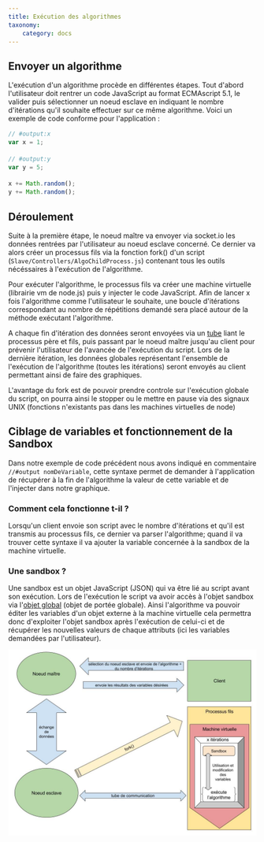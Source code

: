 ```yaml
---
title: Exécution des algorithmes
taxonomy:
    category: docs
---
```


## Envoyer un algorithme
L'exécution d'un algorithme procède en différentes étapes. Tout d'abord l'utilisateur doit rentrer un code JavaScript au format ECMAscript 5.1, le valider puis sélectionner un noeud esclave en indiquant le nombre d'itérations qu'il souhaite effectuer sur ce même algorithme.
Voici un exemple de code conforme pour l'application : 
```javascript
// #output:x
var x = 1;

// #output:y
var y = 5;

x += Math.random();
y += Math.random();

```


## Déroulement
Suite à la première étape, le noeud maître va envoyer via socket.io les données rentrées par l'utilisateur au noeud esclave concerné. Ce dernier va alors créer un processus fils via la fonction fork() d'un script (`Slave/Controllers/AlgoChildProcess.js`) contenant tous les outils nécéssaires à l'exécution de l'algorithme. 

Pour exécuter l'algorithme, le processus fils va créer une machine virtuelle (librairie vm de node.js) puis y injecter le code JavaScript. 
Afin de lancer x fois l'algorithme comme l'utilisateur le souhaite, une boucle d'itérations correspondant au nombre de répétitions demandé sera placé autour de la méthode exécutant l'algorithme.

A chaque fin d'itération des données seront envoyées via un [tube](https://fr.wikipedia.org/wiki/Tube_(shell)) liant le processus père et fils, puis passant par le noeud maître jusqu'au client pour prévenir l'utilisateur de l'avancée de l'exécution du script.
Lors de la dernière itération, les données globales représentant l'ensemble de l'exécution de l'algorithme (toutes les itérations) seront envoyés au client permettant ainsi de faire des graphiques.

L'avantage du fork est de pouvoir prendre controle sur l'exécution globale du script, on pourra ainsi le stopper ou le mettre en pause via des signaux UNIX (fonctions n'existants pas dans les machines virtuelles de node)


## Ciblage de variables et fonctionnement de la Sandbox
Dans notre exemple de code précédent nous avons indiqué en commentaire ``` //#output nomDeVariable ```, cette syntaxe permet de demander à l'application de récupérer à la fin de l'algorithme la valeur de cette variable et de l'injecter dans notre graphique.

### Comment cela fonctionne t-il ?
Lorsqu'un client envoie son script avec le nombre d'itérations et qu'il est transmis au processus fils, ce dernier va parser l'algorithme; quand il va trouver cette syntaxe il va ajouter la variable concernée à la sandbox de la machine virtuelle.

### Une sandbox ?
Une sandbox est un objet JavaScript (JSON) qui va être lié au script avant son exécution. Lors de l'exécution le script va avoir accès à l'objet sandbox via l'[objet global](https://developer.mozilla.org/fr/docs/Web/JavaScript/Reference/Objets_globaux) (objet de portée globale). Ainsi l'algorithme va pouvoir éditer les variables d'un objet externe à la machine virtuelle cela permettra donc d'exploiter l'objet sandbox après l'exécution de celui-ci et de récupérer les nouvelles valeurs de chaque attributs (ici les variables demandées par l'utilisateur).

![](diagram.jpg)
